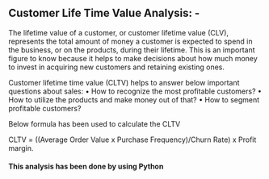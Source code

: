 ## Customer Life Time Value Analysis: -

The lifetime value of a customer, or customer lifetime value (CLV), represents the total amount of money a customer is expected to spend in the business, or on the products, during their lifetime. This is an important figure to know because it helps to make decisions about how much money to invest in acquiring new customers and retaining existing ones.

Customer lifetime time value (CLTV) helps to answer below important questions about sales:
•	How to recognize the most profitable customers?
•	How to utilize the products and make money out of that?
•	How to segment profitable customers?

Below formula has been used to calculate the CLTV

CLTV = ((Average Order Value x Purchase Frequency)/Churn Rate) x Profit margin.

#### This analysis has been done by using Python
